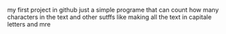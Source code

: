 my first project in github
just a simple programe that can count how many characters in the text 
and other sutffs like making all the text in capitale letters and mre 
